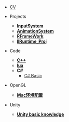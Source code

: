 <!-- docs/_sidebar.md -->

* [CV](/README.md)

* Projects
    * [**InputSystem**](/Proj/InputSystem/)
    * [**AnimationSystem**](/Proj/AnimationSystem/)
    * [**RFrameWork**](/Proj/RFrameWork/)
    * [**IlRuntime_Proj**](/Proj/ILR_FrameWork/)

* Code
    * [**C++**](/Code/C++/)
    * [**lua**](/Code/lua/)
    * **C#**
        * [C# Basic](/Code/CS/)
* OpenGL
    * [**Mac环境配置**]()

* Unity
    * [**Unity basic knowledge**]()

